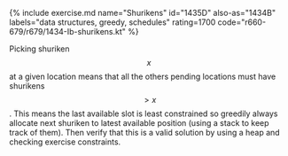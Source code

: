 {% include exercise.md name="Shurikens" id="1435D" also-as="1434B" labels="data structures, greedy, schedules" rating=1700 code="r660-679/r679/1434-Ib-shurikens.kt" %}

Picking shuriken $$x$$ at a given location means that all the others pending locations must have shurikens $$> x$$.  This means the last available slot is least constrained so greedily always allocate next shuriken to latest available position (using a stack to keep track of them).  Then verify that this is a valid solution by using a heap and checking exercise constraints.
